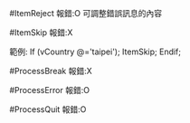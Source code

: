 #ItemReject
  報錯:O
  可調整錯誤訊息的內容
  
#ItemSkip
  報錯:X

  範例:
  If (vCountry @='taipei');
    ItemSkip;
  Endif;
  
#ProcessBreak
  報錯:X
  
#ProcessError
  報錯:O
  
#ProcessQuit
  報錯:O
